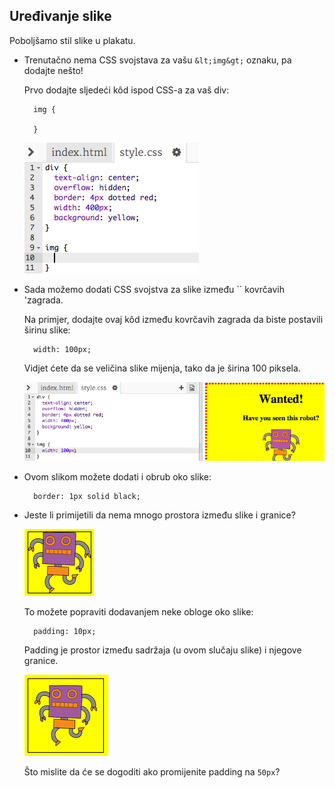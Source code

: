 ## Uređivanje slike

Poboljšamo stil slike u plakatu.

+ Trenutačno nema CSS svojstava za vašu `&lt;img&gt;` oznaku, pa dodajte nešto!
    
    Prvo dodajte sljedeći kôd ispod CSS-a za vaš div:
    
        img {
        
        }
        
    
    ![screenshot](images/wanted-img-css.png)

+ Sada možemo dodati CSS svojstva za slike između `` kovrčavih 'zagrada.
    
    Na primjer, dodajte ovaj kôd između kovrčavih zagrada da biste postavili širinu slike:
    
        width: 100px;
        
    
    Vidjet ćete da se veličina slike mijenja, tako da je širina 100 piksela.
    
    ![screenshot](images/wanted-img-width.png)

+ Ovom slikom možete dodati i obrub oko slike:
    
        border: 1px solid black;
        

+ Jeste li primijetili da nema mnogo prostora između slike i granice?
    
    ![screenshot](images/wanted-img-border.png)
    
    To možete popraviti dodavanjem neke obloge oko slike:
    
        padding: 10px;
        
    
    Padding je prostor između sadržaja (u ovom slučaju slike) i njegove granice.
    
    ![screenshot](images/wanted-img-padding.png)
    
    Što mislite da će se dogoditi ako promijenite padding na `50px`?